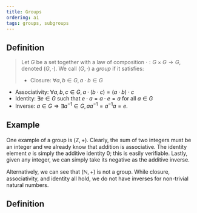 ```yaml
---
title: Groups
ordering: a1
tags: groups, subgroups
---
```


## Definition
>Let $G$ be a set together with a law of composition $\cdot: G \times G \to G$,
denoted $(G, \cdot)$. We call $(G, \cdot)$ a *group* if it satisfies:
>
>- Closure: $\forall a, b \in G, a \cdot b \in G$
- Associativity: $\forall a, b, c \in G, a \cdot (b \cdot c) = (a \cdot b) \cdot
  c$
- Identity: $\exists e \in G$ such that $e \cdot a = a \cdot e = a$ for all $a
  \in G$
- Inverse: $a \in G \Rightarrow \exists a^{-1} \in G, aa^{-1} = a^{-1}a = e$.

## Example
One example of a group is $(\mathbb{Z}, +)$. Clearly, the sum of two integers
must be an integer and we already know that addition is associative. The
identity element $e$ is simply the additive identity $0$; this is easily
verifiable. Lastly, given any integer, we can simply take its negative as the
additive inverse.

Alternatively, we can see that $(\mathbb{N}, +)$ is not a group. While closure,
associativity, and identity all hold, we do not have inverses for non-trivial
natural numbers.

## Definition

